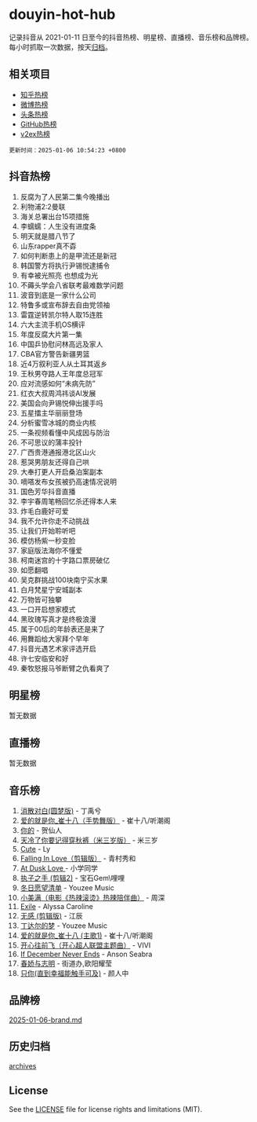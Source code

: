 # douyin-hot-hub

记录抖音从 2021-01-11 日至今的抖音热榜、明星榜、直播榜、音乐榜和品牌榜。每小时抓取一次数据，按天[归档](archives)。

## 相关项目

- [知乎热榜](https://github.com/lonnyzhang423/zhihu-hot-hub)
- [微博热榜](https://github.com/lonnyzhang423/weibo-hot-hub)
- [头条热榜](https://github.com/lonnyzhang423/toutiao-hot-hub)
- [GitHub热榜](https://github.com/lonnyzhang423/github-hot-hub)
- [v2ex热榜](https://github.com/lonnyzhang423/v2ex-hot-hub)


`更新时间：2025-01-06 10:54:23 +0800`

## 抖音热榜

1. 反腐为了人民第二集今晚播出
1. 利物浦2:2曼联
1. 海关总署出台15项措施
1. 李蠕蠕：人生没有进度条
1. 明天就是腊八节了
1. 山东rapper真不孬
1. 如何判断患上的是甲流还是新冠
1. 韩国警方将执行尹锡悦逮捕令
1. 有幸被光照亮 也想成为光
1. 不薅头学会八省联考最难数学问题
1. 波音到底是一家什么公司
1. 特鲁多或宣布辞去自由党领袖
1. 雷霆逆转凯尔特人取15连胜
1. 六大主流手机OS横评
1. 年度反腐大片第一集
1. 中国乒协慰问林高远及家人
1. CBA官方警告新疆男篮
1. 近4万叙利亚人从土耳其返乡
1. 王秋男夺路人王年度总冠军
1. 应对流感如何“未病先防”
1. 红衣大叔周鸿祎谈AI发展
1. 美国会向尹锡悦伸出援手吗
1. 五星擂主华丽丽登场
1. 分析蜜雪冰城的商业内核
1. 一条视频看懂中风成因与防治
1. 不可思议的蒲丰投针
1. 广西贵港通报港北区山火
1. 惹哭男朋友还得自己哄
1. 大奉打更人开启桑泊案副本
1. 嘀嗒发布女孩被扔高速情况说明
1. 国色芳华抖音直播
1. 李宇春周笔畅回忆杀还得本人来
1. 炸毛白鹿好可爱
1. 我不允许你走不动挑战
1. 让我们开始聆听吧
1. 模仿杨紫一秒变脸
1. 家庭版法海你不懂爱
1. 柯南迷宫的十字路口票房破亿
1. 如愿翻唱
1. 吴克群挑战100块南宁买水果
1. 白月梵星宁安城副本
1. 万物皆可独攀
1. 一口开启想家模式
1. 黑玫瑰写真才是终极浪漫
1. 属于00后的年龄表还是来了
1. 用舞蹈给大家拜个早年
1. 抖音光遇艺术家评选开启
1. 许七安临安和好
1. 秦牧怒报马爷断臂之仇看爽了

## 明星榜

暂无数据

## 直播榜

暂无数据

## 音乐榜

1. [消散对白(圆梦版)](https://sf5-hl-cdn-tos.douyinstatic.com/obj/tos-cn-ve-2774/og4jB5I5IizzoZVAAAzWgBMAsMDWoArfwBOiFs) - 丁禹兮
1. [爱的就是你_崔十八（手势舞版）](https://sf5-hl-cdn-tos.douyinstatic.com/obj/tos-cn-ve-2774/oApB2AigNyB4sTw7JhBOikMAf0oDJzMWBuIrgm) - 崔十八/听潮阁
1. [你的](https://sf5-hl-cdn-tos.douyinstatic.com/obj/tos-cn-ve-2774/oYuIeKf42jB7sEV6B2upMdpYAgfrQWj0FeRegh) - 贺仙人
1. [天冷了你要记得穿秋裤（米三岁版）](https://sf5-hl-cdn-tos.douyinstatic.com/obj/tos-cn-ve-2774/oQlIwVIDWiZ6BQilAorS7MA0AgCkQDvcZAdm1) - 米三岁
1. [Cute](https://sf5-hl-cdn-tos.douyinstatic.com/obj/tos-cn-ve-2774/o4IbIzHWKAAB4wsS5qMBRiiAlEBGTpQRNfFvuo) - Ly
1. [Falling In Love（剪辑版）](https://sf5-hl-cdn-tos.douyinstatic.com/obj/tos-cn-ve-2774/o8ajpA8zzgBPahbBIO8AcKGBLJezFCRd1wfP9f) - 青村秀和
1. [ At Dusk  Love ](https://sf5-hl-cdn-tos.douyinstatic.com/obj/tos-cn-ve-2774/o8CrpCf5CaYgI4ZrtQgMQAFEfuGqNnRSDQAPBc) - 小学同学
1. [执子之手 (剪辑2)](https://sf5-hl-cdn-tos.douyinstatic.com/obj/tos-cn-ve-2774/oUoZLQjCc31XzqsBnBQUNgeKtYPBcgbFDwtfcu) - 宝石Gem\哩哩
1. [冬日愿望清单](https://sf5-hl-cdn-tos.douyinstatic.com/obj/tos-cn-ve-2774/oIIgUOeamCFCVAzxN6MFRLIBlLGpUqQxeeHrLE) - Youzee Music
1. [小美满（电影《热辣滚烫》热辣陪伴曲）](https://sf5-hl-cdn-tos.douyinstatic.com/obj/tos-cn-ve-2774/o0GAn2lSgfZIDUgtevCGDQYnFg4CwnrBaxbTZL) - 周深
1. [Exile](https://sf5-hl-cdn-tos.douyinstatic.com/obj/tos-cn-ve-2774/oYj4gAQTknKE3WW0Je8KGmQ7z1cA4FefwtbufD) - Alyssa Caroline
1. [无感 (剪辑版)](https://sf5-hl-cdn-tos.douyinstatic.com/obj/tos-cn-ve-2774/o0eIsUzJBDlQaQFC5OFlgbMEZC1TFYBftOBn6p) - 江辰
1. [丁达尔的梦](https://sf5-hl-cdn-tos.douyinstatic.com/obj/tos-cn-ve-2774/oMU3WirUZBVQkAC9ccG5P2IQirziZM2RTInUY) - Youzee Music
1. [爱的就是你_崔十八 (主歌1)](https://sf5-hl-cdn-tos.douyinstatic.com/obj/tos-cn-ve-2774/oI5BO5DhFZ6UTcNCnZaOCBLtZ7WIMQGfgnXf5E) - 崔十八/听潮阁
1. [开心往前飞（开心超人联盟主题曲）](https://sf5-hl-cdn-tos.douyinstatic.com/obj/tos-cn-ve-2774/9d8fb7c82cf1421fb93a9fe925275e0a) - VIVI
1. [If December Never Ends](https://sf5-hl-cdn-tos.douyinstatic.com/obj/tos-cn-ve-2774/oY1IQMoTgCFIBg8RZifyqlBBt1UFgitTYmxeOS) - Anson Seabra
1. [春娇与志明](https://sf5-hl-cdn-tos.douyinstatic.com/obj/tos-cn-ve-2774/e530d8fceb7044b39707d7f9ff54add1) - 街道办,欧阳耀莹
1. [只你(直到幸福能触手可及)](https://sf5-hl-cdn-tos.douyinstatic.com/obj/tos-cn-ve-2774/o0lBkRDzFTeaVSUz3ZZSCBVtZ5DIMQGfgmEAuE) - 颜人中

## 品牌榜

[2025-01-06-brand.md](archives/2025-01-06-brand.md)

## 历史归档

[archives](archives)

## License

See the [LICENSE](LICENSE) file for license rights and limitations (MIT).
